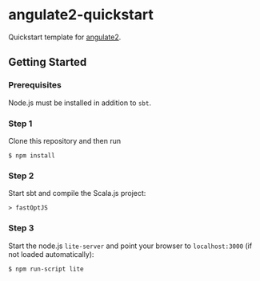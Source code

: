 # angulate2-quickstart
Quickstart template for [angulate2](https://github.com/jokade/angulate2).

## Getting Started

### Prerequisites
Node.js must be installed in addition to `sbt`.

### Step 1
Clone this repository and then run
```shell
$ npm install
```

### Step 2
Start sbt and compile the Scala.js project:
```shell
> fastOptJS
```

### Step 3
Start the node.js `lite-server` and point your browser to `localhost:3000` (if not loaded automatically):
```shell
$ npm run-script lite
```
